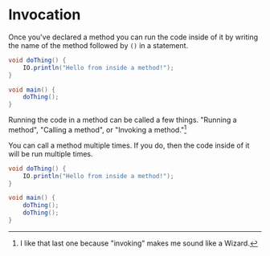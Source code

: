 # Invocation

Once you've declared a method you can run the code inside of it by writing the
name of the method followed by `()` in a statement.

```java
void doThing() {
    IO.println("Hello from inside a method!");
}

void main() {
    doThing();
}
```

Running the code in a method can be called a few things. "Running a method", "Calling a method", or "Invoking a method."[^wizard]

You can call a method multiple times. If you do, then the code inside of it will be run multiple times.

```java
void doThing() {
    IO.println("Hello from inside a method!");
}

void main() {
    doThing();
    doThing();
}
```

[^wizard]: I like that last one because "invoking" makes me sound like a Wizard.
